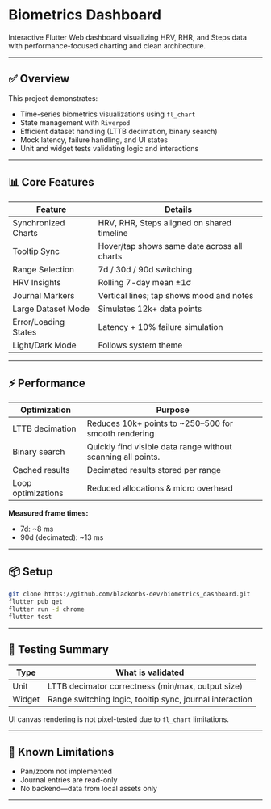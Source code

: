 # Biometrics Dashboard

Interactive Flutter Web dashboard visualizing HRV, RHR, and Steps data with performance-focused charting and clean architecture.

---

## ✅ Overview

This project demonstrates:
- Time-series biometrics visualizations using `fl_chart`
- State management with `Riverpod`
- Efficient dataset handling (LTTB decimation, binary search)
- Mock latency, failure handling, and UI states
- Unit and widget tests validating logic and interactions

---

## 📊 Core Features

| Feature              | Details                                     |
|----------------------|---------------------------------------------|
| Synchronized Charts  | HRV, RHR, Steps aligned on shared timeline  |
| Tooltip Sync         | Hover/tap shows same date across all charts |
| Range Selection      | 7d / 30d / 90d switching                    |
| HRV Insights         | Rolling 7-day mean ±1σ                      |
| Journal Markers      | Vertical lines; tap shows mood and notes    |
| Large Dataset Mode   | Simulates 12k+ data points                  |
| Error/Loading States | Latency + 10% failure simulation            |
| Light/Dark Mode      | Follows system theme                        |

---

## ⚡ Performance

| Optimization       | Purpose                                                      |
|--------------------|--------------------------------------------------------------|
| LTTB decimation    | Reduces 10k+ points to ~250–500 for smooth rendering         |
| Binary search      | Quickly find visible data range without scanning all points. |
| Cached results     | Decimated results stored per range                           |
| Loop optimizations | Reduced allocations & micro overhead                         |

**Measured frame times:**
- 7d: ~8 ms  
- 90d (decimated): ~13 ms  

---

## 📦 Setup

```bash
git clone https://github.com/blackorbs-dev/biometrics_dashboard.git
flutter pub get
flutter run -d chrome
flutter test
```

---

## 🧪 Testing Summary

| Type   | What is validated                                        |
|--------|----------------------------------------------------------|
| Unit   | LTTB decimator correctness (min/max, output size)        |
| Widget | Range switching logic, tooltip sync, journal interaction |

UI canvas rendering is not pixel-tested due to `fl_chart` limitations.

---

## 🚧 Known Limitations

- Pan/zoom not implemented  
- Journal entries are read-only  
- No backend—data from local assets only

---

